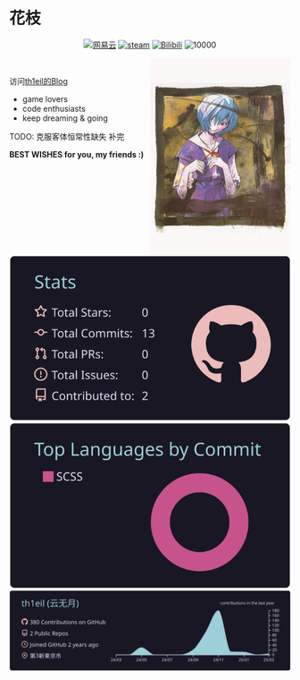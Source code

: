 # 花枝 

<p align="middle">
  <a href="https://music.163.com/#/user/home?id=1375415947" target="_blank"><img src="https://img.shields.io/badge/NeteaseCloudMusic-0079FF.svg?style=flat-square&logo=NeteaseCloudMusic&logoColor=white" alt="网易云"></a>
  <a href="https://steamcommunity.com/profiles/76561199377763140" target="_blank"><img src="https://img.shields.io/badge/Steam-0079FF.svg?style=flat-square&logo=steam&logoColor=white" alt="steam"></a>
  <a href="https://space.bilibili.com/225428100?spm_id_from=333.1007.0.0" target="_blank"><img src="https://img.shields.io/badge/Bilibili-0079FF.svg?style=flat-square&logo=Bilibili&logoColor=white" alt="Bilibili"></a>
  
   <img src="https://komarev.com/ghpvc/?username=th1ehua" alt="10000" />
</p>
  
<a href="https://zh.wikipedia.org/wiki/%E7%B6%BE%E6%B3%A2%E9%9B%B6">
   <img src="https://github.com/th1eil/th1eil/blob/master/assets/019_Der_Mond_Yoshiyuki_Sadamoto_018.jpg" align="right"  width="50%" />
</a>

<br/>

访问[th1eil的Blog](https://th1eil.github.io/)
- game lovers
- code enthusiasts
- keep dreaming & going

TODO:
克服客体恒常性缺失
补完

**BEST WISHES for you, my friends :)**

<br/>

![](https://raw.githubusercontent.com/th1eil/th1eil/master/profile-summary-card-output/rose_pine/3-stats.svg) 
![](https://raw.githubusercontent.com/th1eil/th1eil/master/profile-summary-card-output/rose_pine/2-most-commit-language.svg)
![](https://raw.githubusercontent.com/th1eil/th1eil/master/profile-summary-card-output/rose_pine/0-profile-details.svg)

